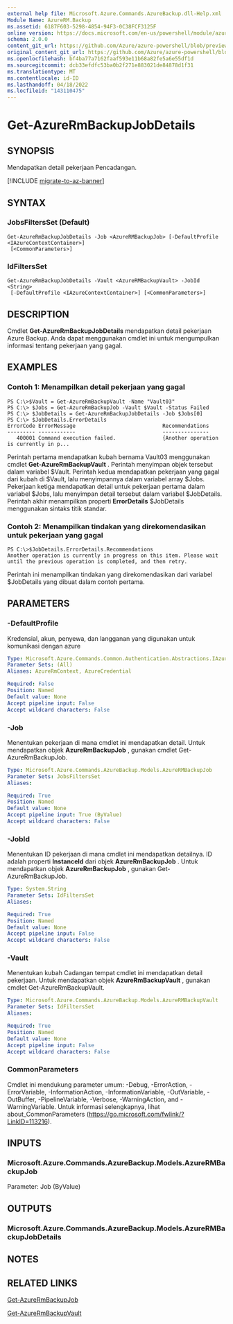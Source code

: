 ```yaml
---
external help file: Microsoft.Azure.Commands.AzureBackup.dll-Help.xml
Module Name: AzureRM.Backup
ms.assetid: 6187F603-5298-4854-94F3-0C38FCF3125F
online version: https://docs.microsoft.com/en-us/powershell/module/azurerm.backup/get-azurermbackupjobdetails
schema: 2.0.0
content_git_url: https://github.com/Azure/azure-powershell/blob/preview/src/ResourceManager/AzureBackup/Commands.AzureBackup/help/Get-AzureRmBackupJobDetails.md
original_content_git_url: https://github.com/Azure/azure-powershell/blob/preview/src/ResourceManager/AzureBackup/Commands.AzureBackup/help/Get-AzureRmBackupJobDetails.md
ms.openlocfilehash: bf4ba77a7162faaf593e11b68a82fe5a6e55df1d
ms.sourcegitcommit: dcb33efdfc53ba0b2f271e883021de84878d1f31
ms.translationtype: MT
ms.contentlocale: id-ID
ms.lasthandoff: 04/18/2022
ms.locfileid: "143110475"
---
```

# Get-AzureRmBackupJobDetails

## SYNOPSIS
Mendapatkan detail pekerjaan Pencadangan.

[!INCLUDE [migrate-to-az-banner](../../includes/migrate-to-az-banner.md)]

## SYNTAX

### JobsFiltersSet (Default)
```
Get-AzureRmBackupJobDetails -Job <AzureRMBackupJob> [-DefaultProfile <IAzureContextContainer>]
 [<CommonParameters>]
```

### IdFiltersSet
```
Get-AzureRmBackupJobDetails -Vault <AzureRMBackupVault> -JobId <String>
 [-DefaultProfile <IAzureContextContainer>] [<CommonParameters>]
```

## DESCRIPTION
Cmdlet **Get-AzureRmBackupJobDetails** mendapatkan detail pekerjaan Azure Backup.
Anda dapat menggunakan cmdlet ini untuk mengumpulkan informasi tentang pekerjaan yang gagal.

## EXAMPLES

### Contoh 1: Menampilkan detail pekerjaan yang gagal
```
PS C:\>$Vault = Get-AzureRmBackupVault -Name "Vault03" 
PS C:\> $Jobs = Get-AzureRmBackupJob -Vault $Vault -Status Failed
PS C:\> $JobDetails = Get-AzureRmBackupJobDetails -Job $Jobs[0]
PS C:\> $JobDetails.ErrorDetails
ErrorCode ErrorMessage                            Recommendations
--------- ------------                            ---------------
   400001 Command execution failed.               {Another operation is currently in p...
```

Perintah pertama mendapatkan kubah bernama Vault03 menggunakan cmdlet **Get-AzureRmBackupVault** .
Perintah menyimpan objek tersebut dalam variabel $Vault.
Perintah kedua mendapatkan pekerjaan yang gagal dari kubah di $Vault, lalu menyimpannya dalam variabel array $Jobs.
Pekerjaan ketiga mendapatkan detail untuk pekerjaan pertama dalam variabel $Jobs, lalu menyimpan detail tersebut dalam variabel $JobDetails.
Perintah akhir menampilkan properti **ErrorDetails** $JobDetails menggunakan sintaks titik standar.

### Contoh 2: Menampilkan tindakan yang direkomendasikan untuk pekerjaan yang gagal
```
PS C:\>$JobDetails.ErrorDetails.Recommendations
Another operation is currently in progress on this item. Please wait until the previous operation is completed, and then retry.
```

Perintah ini menampilkan tindakan yang direkomendasikan dari variabel $JobDetails yang dibuat dalam contoh pertama.

## PARAMETERS

### -DefaultProfile
Kredensial, akun, penyewa, dan langganan yang digunakan untuk komunikasi dengan azure

```yaml
Type: Microsoft.Azure.Commands.Common.Authentication.Abstractions.IAzureContextContainer
Parameter Sets: (All)
Aliases: AzureRmContext, AzureCredential

Required: False
Position: Named
Default value: None
Accept pipeline input: False
Accept wildcard characters: False
```

### -Job
Menentukan pekerjaan di mana cmdlet ini mendapatkan detail.
Untuk mendapatkan objek **AzureRmBackupJob** , gunakan cmdlet Get-AzureRmBackupJob.

```yaml
Type: Microsoft.Azure.Commands.AzureBackup.Models.AzureRMBackupJob
Parameter Sets: JobsFiltersSet
Aliases:

Required: True
Position: Named
Default value: None
Accept pipeline input: True (ByValue)
Accept wildcard characters: False
```

### -JobId
Menentukan ID pekerjaan di mana cmdlet ini mendapatkan detailnya.
ID adalah properti **InstanceId** dari objek **AzureRmBackupJob** .
Untuk mendapatkan objek **AzureRmBackupJob** , gunakan Get-AzureRmBackupJob.

```yaml
Type: System.String
Parameter Sets: IdFiltersSet
Aliases:

Required: True
Position: Named
Default value: None
Accept pipeline input: False
Accept wildcard characters: False
```

### -Vault
Menentukan kubah Cadangan tempat cmdlet ini mendapatkan detail pekerjaan.
Untuk mendapatkan objek **AzureRmBackupVault** , gunakan cmdlet Get-AzureRmBackupVault.

```yaml
Type: Microsoft.Azure.Commands.AzureBackup.Models.AzureRMBackupVault
Parameter Sets: IdFiltersSet
Aliases:

Required: True
Position: Named
Default value: None
Accept pipeline input: False
Accept wildcard characters: False
```

### CommonParameters
Cmdlet ini mendukung parameter umum: -Debug, -ErrorAction, -ErrorVariable, -InformationAction, -InformationVariable, -OutVariable, -OutBuffer, -PipelineVariable, -Verbose, -WarningAction, and -WarningVariable. Untuk informasi selengkapnya, lihat about_CommonParameters (https://go.microsoft.com/fwlink/?LinkID=113216).

## INPUTS

### Microsoft.Azure.Commands.AzureBackup.Models.AzureRMBackupJob
Parameter: Job (ByValue)

## OUTPUTS

### Microsoft.Azure.Commands.AzureBackup.Models.AzureRMBackupJobDetails

## NOTES

## RELATED LINKS

[Get-AzureRmBackupJob](./Get-AzureRmBackupJob.md)

[Get-AzureRmBackupVault](./Get-AzureRmBackupVault.md)


